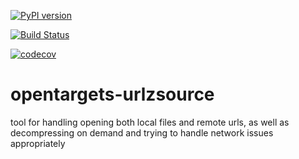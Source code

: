 [![PyPI version](https://badge.fury.io/py/opentargets-urlzsource.svg)](https://badge.fury.io/py/opentargets-urlzsource)

[![Build Status](https://travis-ci.org/opentargets/urlzsource.svg?branch=master)](https://travis-ci.org/opentargets/urlzsource)

[![codecov](https://codecov.io/gh/opentargets/urlzsource/branch/master/graph/badge.svg)](https://codecov.io/gh/opentargets/urlzsource)


# opentargets-urlzsource

tool for handling opening both local files and remote urls, as well as decompressing on demand and trying to handle network issues appropriately